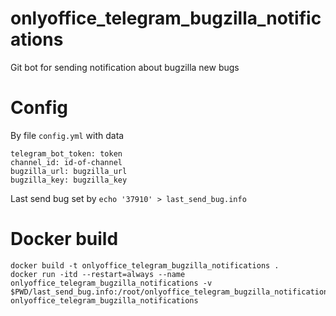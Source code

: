 # onlyoffice_telegram_bugzilla_notifications
Git bot for sending notification about bugzilla new bugs

# Config
By file `config.yml` with data
```
telegram_bot_token: token
channel_id: id-of-channel
bugzilla_url: bugzilla_url
bugzilla_key: bugzilla_key
```

Last send bug set by
`echo '37910' > last_send_bug.info`

# Docker build
```
docker build -t onlyoffice_telegram_bugzilla_notifications .
docker run -itd --restart=always --name onlyoffice_telegram_bugzilla_notifications -v $PWD/last_send_bug.info:/root/onlyoffice_telegram_bugzilla_notifications/last_send_bug.info onlyoffice_telegram_bugzilla_notifications

```